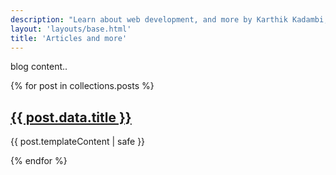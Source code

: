 ```yaml
---
description: "Learn about web development, and more by Karthik Kadambi, full stack web developer"
layout: 'layouts/base.html'
title: 'Articles and more'
---
```

<p>blog content..</p>
{% for post in collections.posts %}
    <article>
        <h2><a href="{{ post.url }}">{{ post.data.title }}</a></h2>
        <p>{{ post.templateContent | safe }}</p>
    </article>
{% endfor %}